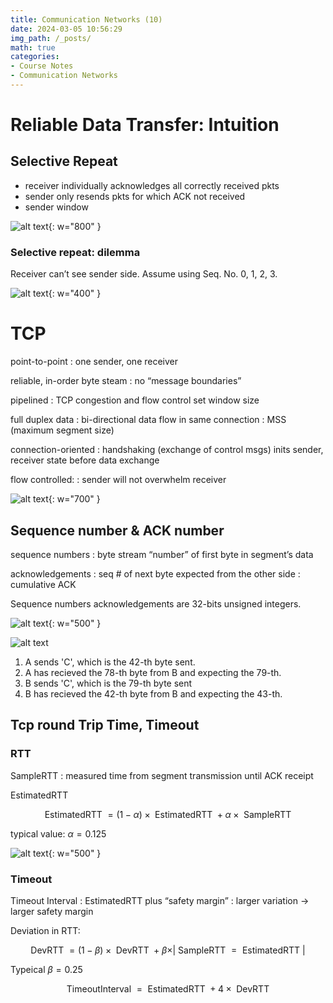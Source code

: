 ```yaml
---
title: Communication Networks (10)
date: 2024-03-05 10:56:29
img_path: /_posts/
math: true
categories:
- Course Notes
- Communication Networks
---
```


# Reliable Data Transfer: Intuition

## Selective Repeat

- receiver individually acknowledges all correctly received pkts
- sender only resends pkts for which ACK not received
- sender window

<!-- ![alt text](../upload/img/2024-03-05-communication-networks-10-image.png){: w="700" } -->

![alt text](../upload/img/2024-03-05-communication-networks-10-image-1.png){: w="800" }

### Selective repeat: dilemma

Receiver can’t see sender side. Assume using Seq. No. 0, 1, 2, 3.

![alt text](../upload/img/2024-03-05-communication-networks-10-image-2.png){: w="400" }

# TCP

point-to-point
: one sender, one receiver

reliable, in-order byte steam
: no “message boundaries”

pipelined
: TCP congestion and flow control set window size

full duplex data
: bi-directional data flow in same connection
: MSS (maximum segment size)

connection-oriented
: handshaking (exchange of control msgs) inits sender, receiver state before data exchange

flow controlled:
: sender will not overwhelm receiver

![alt text](../upload/img/2024-03-05-communication-networks-10-image-3.png){: w="700" }

## Sequence number & ACK number

sequence numbers
: byte stream “number” of first byte in segment’s data

acknowledgements
: seq # of next byte expected from the other side
: cumulative ACK

Sequence numbers acknowledgements are 32-bits unsigned integers.

![alt text](../upload/img/2024-03-05-communication-networks-10-image-4.png){: w="500" }

![alt text](../upload/img/2024-03-05-communication-networks-10-image-5.png)

1. A sends 'C', which is the 42-th byte sent.
2. A has recieved the 78-th byte from B and expecting the 79-th.
3. B sends 'C', which is the 79-th byte sent
4. B has recieved the 42-th byte from B and expecting the 43-th.

## Tcp round Trip Time, Timeout

### RTT

SampleRTT
: measured time from segment transmission until ACK receipt

EstimatedRTT

$$
\text { EstimatedRTT }=(1-\alpha) \times \text { EstimatedRTT }+\alpha \times \text { SampleRTT }
$$

typical value: $\alpha = 0.125$

![alt text](../upload/img/2024-03-05-communication-networks-10-image-6.png){: w="500" }

### Timeout

Timeout Interval
: EstimatedRTT plus “safety margin”
: larger variation $\to$ larger safety margin

Deviation in RTT:

$$
\text { DevRTT }=(1-\beta) \times \text { DevRTT }+\beta \times \vert \text { SampleRTT }=\text { EstimatedRTT } \vert
$$

Typeical $\beta = 0.25$

$$
\text { TimeoutInterval }=\text { EstimatedRTT }+4 \times \text { DevRTT }
$$
